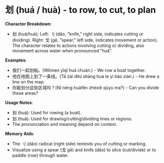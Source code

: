 # **划 (huá / huà) - to row, to cut, to plan**

**Character Breakdown**:  
- 划 (huá/huà): Left: 刂 (dāo, "knife," right side, indicates cutting or dividing). Right: 戈 (gē, "spear," left side, indicates movement or action). The character relates to actions involving cutting or dividing, also movement across water when pronounced "huá".

**Examples**:  
- 我们一起划船。(Wǒmen yīqǐ huá chuán.) - We row a boat together.  
- 他在地图上划了一条线。(Tā zài dìtú shàng huà le yì tiáo xiàn.) - He drew a line on the map.  
- 你能划分这些区域吗？(Nǐ néng huàfēn zhèxiē qūyù ma?) - Can you divide these areas?

**Usage Notes**:  
- 划 (huá): Used for rowing (a boat).  
- 划 (huà): Used for drawing/cutting/dividing lines or regions.  
- The pronunciation and meaning depend on context.

**Memory Aids**:  
- The 刂 (dāo) radical (right side) reminds you of cutting or marking.  
- Visualize using a spear (戈 gē) and knife (dāo) to slice (cut/divide) or to paddle (row) through water.